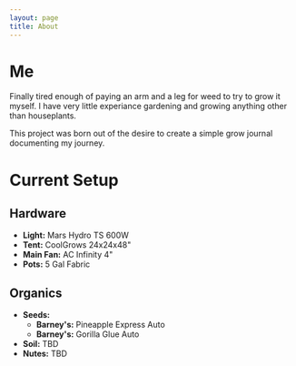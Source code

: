```yaml
---
layout: page
title: About
---
```


# Me
Finally tired enough of paying an arm and a leg for weed to try to grow it myself.
I have very little experiance gardening and growing anything other than houseplants.

This project was born out of the desire to create a simple grow journal documenting my journey.

# Current Setup
## Hardware
 * __Light:__ Mars Hydro TS 600W 
 * __Tent:__ CoolGrows 24x24x48"
 * __Main Fan:__ AC Infinity 4"
 * __Pots:__ 5 Gal Fabric

## Organics
 * __Seeds:__
   * __Barney's:__ Pineapple Express Auto
   * __Barney's:__ Gorilla Glue Auto
 * __Soil:__ TBD
 * __Nutes:__ TBD